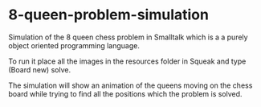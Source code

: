 # 8-queen-problem-simulation
Simulation of the 8 queen chess problem in Smalltalk which is a a purely object oriented programming language.

To run it place all the images in the resources folder in Squeak and type (Board new) solve.

The simulation will show an animation of the queens moving on the chess board while trying to find all the positions which the problem is solved.
